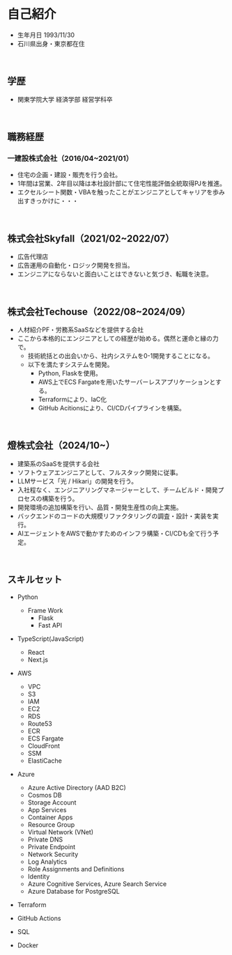 # 自己紹介
- 生年月日 1993/11/30
- 石川県出身・東京都在住
<br>

## 学歴
- 関東学院大学 経済学部 経営学科卒
<br>

## 職務経歴
### 一建設株式会社（2016/04~2021/01）
- 住宅の企画・建設・販売を行う会社。
- 1年間は営業、2年目以降は本社設計部にて住宅性能評価全統取得PJを推進。
- エクセルシート関数・VBAを触ったことがエンジニアとしてキャリアを歩み出すきっかけに・・・
<br>

## 株式会社Skyfall（2021/02~2022/07）
- 広告代理店
- 広告運用の自動化・ロジック開発を担当。
- エンジニアにならないと面白いことはできないと気づき、転職を決意。
<br>

## 株式会社Techouse（2022/08~2024/09）
- 人材紹介PF・労務系SaaSなどを提供する会社
- ここから本格的にエンジニアとしての経歴が始める。偶然と運命と縁の力で。
  - 技術統括との出会いから、社内システムを0-1開発することになる。
  - 以下を満たすシステムを開発。
    - Python, Flaskを使用。
    - AWS上でECS Fargateを用いたサーバーレスアプリケーションとする。
    - Terraformにより、IaC化
    - GitHub Acitionsにより、CI/CDパイプラインを構築。
<br>

## 燈株式会社（2024/10~）
- 建築系のSaaSを提供する会社
- ソフトウェアエンジニアとして、フルスタック開発に従事。
- LLMサービス「光 / Hikari」の開発を行う。
- 入社程なく、エンジニアリングマネージャーとして、チームビルド・開発プロセスの構築を行う。
- 開発環境の追加構築を行い、品質・開発生産性の向上実施。
- バックエンドのコードの大規模リファクタリングの調査・設計・実装を実行。
- AIエージェントをAWSで動かすためのインフラ構築・CI/CDも全て行う予定。
<br>

## スキルセット
- Python
  - Frame Work
    - Flask
    - Fast API
  
- TypeScript(JavaScript)
  - React
  - Next.js
    
- AWS
  - VPC
  - S3
  - IAM
  - EC2
  - RDS
  - Route53
  - ECR
  - ECS Fargate
  - CloudFront
  - SSM
  - ElastiCache
    
- Azure
  - Azure Active Directory (AAD B2C)
  - Cosmos DB
  - Storage Account
  - App Services
  - Container Apps
  - Resource Group
  - Virtual Network (VNet)
  - Private DNS
  - Private Endpoint
  - Network Security
  - Log Analytics
  - Role Assignments and Definitions
  - Identity
  - Azure Cognitive Services, Azure Search Service
  - Azure Database for PostgreSQL
    
- Terraform
- GitHub Actions
- SQL
- Docker
